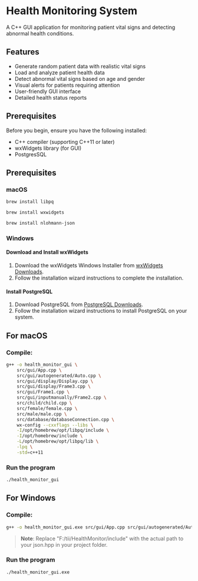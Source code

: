 # Health Monitoring System

A C++ GUI application for monitoring patient vital signs and detecting abnormal health conditions.

## Features

- Generate random patient data with realistic vital signs
- Load and analyze patient health data
- Detect abnormal vital signs based on age and gender
- Visual alerts for patients requiring attention
- User-friendly GUI interface
- Detailed health status reports

## Prerequisites

Before you begin, ensure you have the following installed:

- C++ compiler (supporting C++11 or later)
- wxWidgets library (for GUI)
- PostgresSQL

## Prerequisites

### macOS

```bash
brew install libpq
```

```bash
brew install wxwidgets
```

```bash
brew install nlohmann-json
```

### Windows

#### Download and Install wxWidgets
1. Download the wxWidgets Windows Installer from [wxWidgets Downloads](https://www.wxwidgets.org/downloads/).
2. Follow the installation wizard instructions to complete the installation.

#### Install PostgreSQL
1. Download PostgreSQL from [PostgreSQL Downloads](https://www.postgresql.org/download/).
2. Follow the installation wizard instructions to install PostgreSQL on your system.

## For macOS

### Compile:

```bash
g++ -o health_monitor_gui \
    src/gui/App.cpp \
    src/gui/autogenerated/Auto.cpp \
    src/gui/display/Display.cpp \
    src/gui/display/Frame3.cpp \
    src/gui/Frame1.cpp \
    src/gui/inputmanually/Frame2.cpp \
    src/child/child.cpp \
    src/female/female.cpp \
    src/male/male.cpp \
    src/database/databaseConnection.cpp \
    wx-config --cxxflags --libs \
    -I/opt/homebrew/opt/libpq/include \
    -I/opt/homebrew/include \
    -L/opt/homebrew/opt/libpq/lib \
    -lpq \
    -std=c++11
```

### Run the program

```bash
./health_monitor_gui
```

## For Windows

### Compile:

```bash
g++ -o health_monitor_gui.exe src/gui/App.cpp src/gui/autogenerated/Auto.cpp src/gui/display/Display.cpp src/gui/display/Frame3.cpp src/gui/Frame1.cpp src/gui/inputmanually/Frame2.cpp src/child/child.cpp src/female/female.cpp src/male/male.cpp src/database/databaseConnection.cpp -I"C:\wxWidgets-3.2.6\include" -I"C:\wxWidgets-3.2.6\lib\gcc_dll\mswu" -I"C:\Program Files\PostgreSQL\16\include" -I"F:/tii/HealthMonitor/include" -L"C:\wxWidgets-3.2.6\lib\gcc_dll" -L"C:\Program Files\PostgreSQL\16\lib" -lwxmsw32u_core -lwxbase32u -lpq -std=c++11
```
> **Note**: Replace "F:/tii/HealthMonitor/include" with the actual path to your json.hpp in your project folder.

### Run the program

```bash
./health_monitor_gui.exe
```